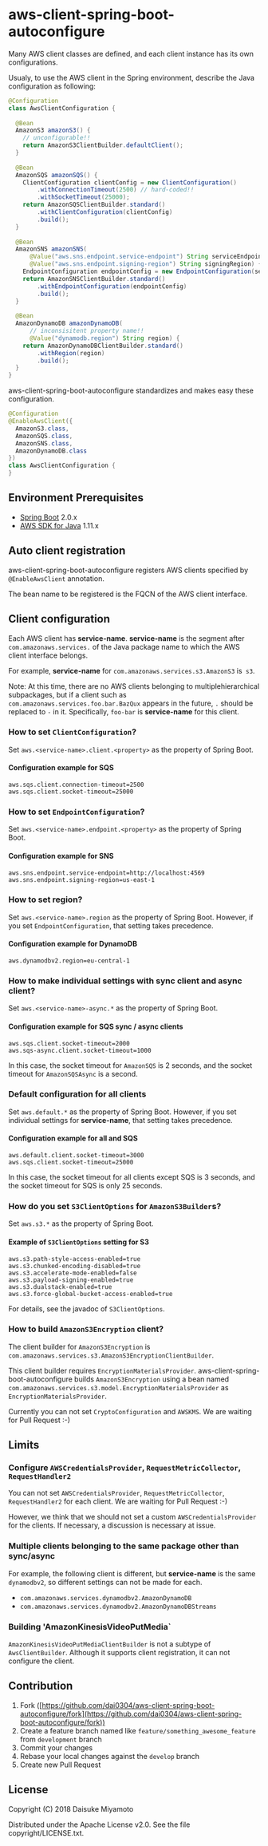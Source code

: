 # aws-client-spring-boot-autoconfigure

Many AWS client classes are defined, and each client instance has its own configurations.

Usualy, to use the AWS client in the Spring environment, describe the Java configuration as following:

```java
@Configuration
class AwsClientConfiguration {
  
  @Bean
  AmazonS3 amazonS3() {
    // unconfigurable!!
    return AmazonS3ClientBuilder.defaultClient();
  }
  
  @Bean
  AmazonSQS amazonSQS() {
    ClientConfiguration clientConfig = new ClientConfiguration()
        .withConnectionTimeout(2500) // hard-coded!!
        .withSocketTimeout(25000);
    return AmazonSQSClientBuilder.standard()
        .withClientConfiguration(clientConfig)
        .build();
  }
  
  @Bean
  AmazonSNS amazonSNS(
      @Value("aws.sns.endpoint.service-endpoint") String serviceEndpoint,
      @Value("aws.sns.endpoint.signing-region") String signingRegion) {
    EndpointConfiguration endpointConfig = new EndpointConfiguration(serviceEndpoint, signingRegion);
    return AmazonSNSClientBuilder.standard()
        .withEndpointConfiguration(endpointConfig)
        .build();
  }
  
  @Bean
  AmazonDynamoDB amazonDynamoDB(
      // inconsisitent property name!!
      @Value("dynamodb.region") String region) {
    return AmazonDynamoDBClientBuilder.standard()
        .withRegion(region)
        .build();
  }
}
```

aws-client-spring-boot-autoconfigure standardizes and makes easy these configuration.

```java
@Configuration
@EnableAwsClient({
  AmazonS3.class,
  AmazonSQS.class,
  AmazonSNS.class,
  AmazonDynamoDB.class
})
class AwsClientConfiguration {
}
```


## Environment Prerequisites

* [Spring Boot](https://spring.io/projects/spring-boot) 2.0.x
* [AWS SDK for Java](https://aws.amazon.com/jp/sdkforjava/) 1.11.x


## Auto client registration

aws-client-spring-boot-autoconfigure registers AWS clients specified by `@EnableAwsClient` annotation.

The bean name to be registered is the FQCN of the AWS client interface.


## Client configuration

Each AWS client has **service-name**.
**service-name** is the segment after `com.amazonaws.services.`
of the Java package name to which the AWS client interface belongs.

For example, **service-name** for `com.amazonaws.services.s3.AmazonS3` is` s3`.

Note: At this time, there are no AWS clients belonging to multiplehierarchical subpackages,
but if a client such as `com.amazonaws.services.foo.bar.BazQux` appears in the future,
`.` should be replaced to `-` in it.
Specifically, `foo-bar` is **service-name** for this client.

### How to set `ClientConfiguration`?

Set `aws.<service-name>.client.<property>` as the property of Spring Boot.

#### Configuration example for SQS

```properties
aws.sqs.client.connection-timeout=2500
aws.sqs.client.socket-timeout=25000
```
 
### How to set `EndpointConfiguration`?

Set `aws.<service-name>.endpoint.<property>` as the property of Spring Boot.

#### Configuration example for SNS

```properties
aws.sns.endpoint.service-endpoint=http://localhost:4569
aws.sns.endpoint.signing-region=us-east-1
```

### How to set region?

Set `aws.<service-name>.region` as the property of Spring Boot.
However, if you set `EndpointConfiguration`, that setting takes precedence.

#### Configuration example for DynamoDB

```properties
aws.dynamodbv2.region=eu-central-1
```

### How to make individual settings with sync client and async client?

Set `aws.<service-name>-async.*` as the property of Spring Boot.

#### Configuration example for SQS sync / async clients

```properties
aws.sqs.client.socket-timeout=2000
aws.sqs-async.client.socket-timeout=1000
```

In this case, the socket timeout for `AmazonSQS` is 2 seconds,
and the socket timeout for `AmazonSQSAsync` is a second.

### Default configuration for all clients

Set `aws.default.*` as the property of Spring Boot.
However, if you set individual settings for **service-name**, that setting takes precedence.

#### Configuration example for all and SQS

```properties
aws.default.client.socket-timeout=3000
aws.sqs.client.socket-timeout=25000
```

In this case, the socket timeout for all clients except SQS is 3 seconds,
and the socket timeout for SQS is only 25 seconds.

### How do you set `S3ClientOptions` for `AmazonS3Builder`s?

Set `aws.s3.*` as the property of Spring Boot.

#### Example of `S3ClientOptions` setting for S3

```properties
aws.s3.path-style-access-enabled=true
aws.s3.chunked-encoding-disabled=true
aws.s3.accelerate-mode-enabled=false
aws.s3.payload-signing-enabled=true
aws.s3.dualstack-enabled=true
aws.s3.force-global-bucket-access-enabled=true
```

For details, see the javadoc of `S3ClientOptions`.

### How to build `AmazonS3Encryption` client?

The client builder for `AmazonS3Encryption` is
`com.amazonaws.services.s3.AmazonS3EncryptionClientBuilder`.

This client builder requires `EncryptionMaterialsProvider`.
aws-client-spring-boot-autoconfigure builds `AmazonS3Encryption`
using a bean named `com.amazonaws.services.s3.model.EncryptionMaterialsProvider`
as `EncryptionMaterialsProvider`. 

Currently you can not set `CryptoConfiguration` and `AWSKMS`.
We are waiting for Pull Request :-)


## Limits

### Configure `AWSCredentialsProvider`, `RequestMetricCollector`, `RequestHandler2`

You can not set `AWSCredentialsProvider`, `RequestMetricCollector`, `RequestHandler2` for each client.
We are waiting for Pull Request :-)

However, we think that we should not set a custom `AWSCredentialsProvider` for the clients.
If necessary, a discussion is necessary at issue.

### Multiple clients belonging to the same package other than sync/async

For example, the following client is different, but **service-name** is the same `dynamodbv2`,
so different settings can not be made for each.

* `com.amazonaws.services.dynamodbv2.AmazonDynamoDB`
* `com.amazonaws.services.dynamodbv2.AmazonDynamoDBStreams`

### Building 'AmazonKinesisVideoPutMedia`

`AmazonKinesisVideoPutMediaClientBuilder` is not a subtype of `AwsClientBuilder`.
Although it supports client registration, it can not configure the client.


## Contribution

1. Fork ([https://github.com/dai0304/aws-client-spring-boot-autoconfigure/fork](https://github.com/dai0304/aws-client-spring-boot-autoconfigure/fork))
2. Create a feature branch named like `feature/something_awesome_feature` from `development` branch
3. Commit your changes
4. Rebase your local changes against the `develop` branch
5. Create new Pull Request


## License

Copyright (C) 2018 Daisuke Miyamoto

Distributed under the Apache License v2.0. See the file copyright/LICENSE.txt.
